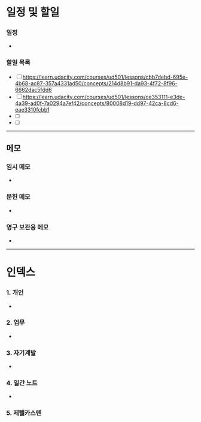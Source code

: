 # 일정 및 할일
### 일정
+ 

### 할일 목록
 - [ ] https://learn.udacity.com/courses/ud501/lessons/cbb7debd-695e-4b68-ac87-357a4331ad50/concepts/214d8b91-da93-4f72-8f96-6662dac5fdd6
 - [ ] https://learn.udacity.com/courses/ud501/lessons/ce353111-e3de-4a39-ad0f-7a0294a7ef42/concepts/80008d19-dd97-42ca-8cd6-eae3310fcbb1
 - [ ] 
 - [ ] 

-----
## 메모
### 임시 메모
+ 

### 문헌 메모
+ 
### 영구 보관용 메모
+ 
-----
# 인덱스
### 1. 개인
+ 
### 2. 업무
+  
### 3. 자기계발
+ 

### 4. 일간 노트
+ 

### 5. 제텔카스텐



























